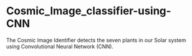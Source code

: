 # Cosmic_Image_classifier-using-CNN
The Cosmic Image Identifier detects the seven plants in our Solar system using Convolutional Neural Network (CNN).

